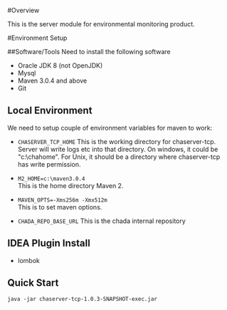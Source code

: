 #Overview

This is the server module for environmental monitoring product.

#Environment Setup

##Software/Tools 
Need to install the following software

* Oracle JDK 8 (not OpenJDK)
* Mysql
* Maven 3.0.4 and above
* Git

## Local Environment

We need to setup couple of environment variables for maven to work:

* `CHASERVER_TCP_HOME`
This is the working directory for chaserver-tcp. Server will write logs etc into that directory. On windows, it could be "c:\chahome". For Unix, it should be a directory where chaserver-tcp has write permission.

* `M2_HOME=c:\maven3.0.4`  
This is the home directory Maven 2. 

* `MAVEN_OPTS=-Xms256m -Xmx512m`  
This is to set maven options. 

* `CHADA_REPO_BASE_URL`
This is the chada internal repository

## IDEA Plugin Install
* lombok

## Quick Start
`
java -jar chaserver-tcp-1.0.3-SNAPSHOT-exec.jar
`
